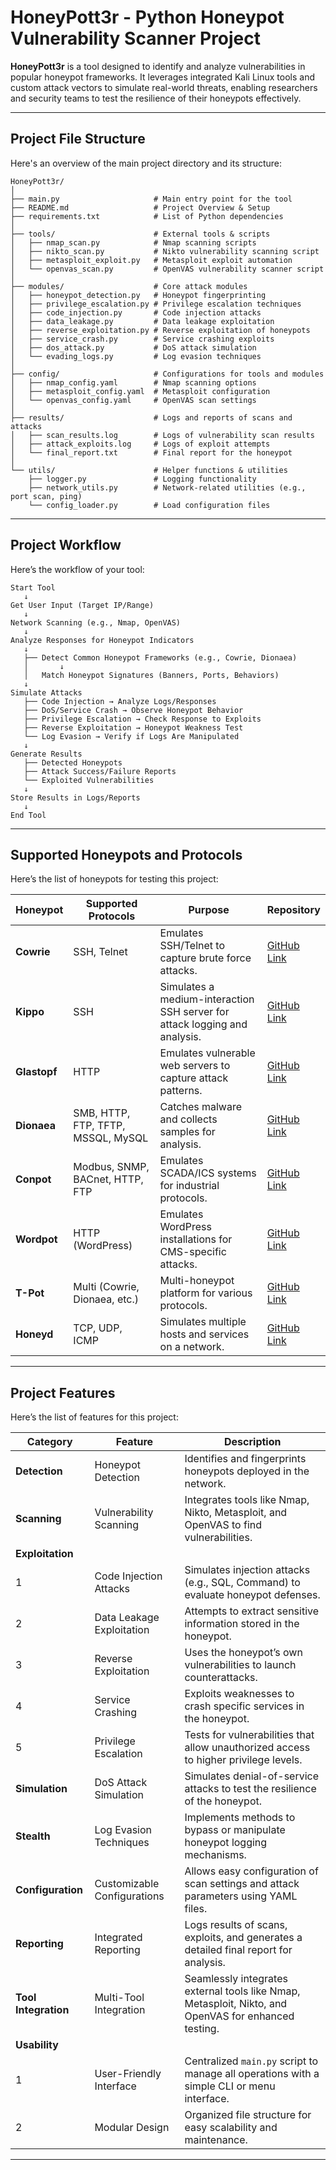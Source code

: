 # HoneyPott3r - Python Honeypot Vulnerability Scanner Project
**HoneyPott3r** is a tool designed to identify and analyze vulnerabilities in popular honeypot frameworks. It leverages integrated Kali Linux tools and custom attack vectors to simulate real-world threats, enabling researchers and security teams to test the resilience of their honeypots effectively.

---

## Project File Structure
Here's an overview of the main project directory and its structure:
```
HoneyPott3r/
│
├── main.py                     # Main entry point for the tool
├── README.md                   # Project Overview & Setup
├── requirements.txt            # List of Python dependencies
│
├── tools/                      # External tools & scripts
│   ├── nmap_scan.py            # Nmap scanning scripts
│   ├── nikto_scan.py           # Nikto vulnerability scanning script
│   ├── metasploit_exploit.py   # Metasploit exploit automation
│   └── openvas_scan.py         # OpenVAS vulnerability scanner script
│
├── modules/                    # Core attack modules
│   ├── honeypot_detection.py   # Honeypot fingerprinting
│   ├── privilege_escalation.py # Privilege escalation techniques
│   ├── code_injection.py       # Code injection attacks
│   ├── data_leakage.py         # Data leakage exploitation
│   ├── reverse_exploitation.py # Reverse exploitation of honeypots
│   ├── service_crash.py        # Service crashing exploits
│   ├── dos_attack.py           # DoS attack simulation
│   └── evading_logs.py         # Log evasion techniques
│
├── config/                     # Configurations for tools and modules
│   ├── nmap_config.yaml        # Nmap scanning options
│   ├── metasploit_config.yaml  # Metasploit configuration
│   └── openvas_config.yaml     # OpenVAS scan settings
│
├── results/                    # Logs and reports of scans and attacks
│   ├── scan_results.log        # Logs of vulnerability scan results
│   ├── attack_exploits.log     # Logs of exploit attempts
│   └── final_report.txt        # Final report for the honeypot
│
└── utils/                      # Helper functions & utilities
    ├── logger.py               # Logging functionality
    ├── network_utils.py        # Network-related utilities (e.g., port scan, ping)
    └── config_loader.py        # Load configuration files
```
---

## Project Workflow
Here’s the workflow of your tool:
```
Start Tool
   ↓
Get User Input (Target IP/Range)
   ↓
Network Scanning (e.g., Nmap, OpenVAS)
   ↓
Analyze Responses for Honeypot Indicators
   ↓
   ├── Detect Common Honeypot Frameworks (e.g., Cowrie, Dionaea)
   │       ↓
   │   Match Honeypot Signatures (Banners, Ports, Behaviors)
   ↓
Simulate Attacks
   ├── Code Injection → Analyze Logs/Responses
   ├── DoS/Service Crash → Observe Honeypot Behavior
   ├── Privilege Escalation → Check Response to Exploits
   ├── Reverse Exploitation → Honeypot Weakness Test
   └── Log Evasion → Verify if Logs Are Manipulated
   ↓
Generate Results
   ├── Detected Honeypots
   ├── Attack Success/Failure Reports
   └── Exploited Vulnerabilities
   ↓
Store Results in Logs/Reports
   ↓
End Tool
```
---

## Supported Honeypots and Protocols
Here’s the list of honeypots for testing this project:

| **Honeypot**  | **Supported Protocols**            | **Purpose**                                                                | **Repository**                                            |
|---------------|------------------------------------|----------------------------------------------------------------------------|-----------------------------------------------------------|
| **Cowrie**    | SSH, Telnet                        | Emulates SSH/Telnet to capture brute force attacks.                        | [GitHub Link](https://github.com/cowrie/cowrie)           |
| **Kippo**     | SSH                                | Simulates a medium-interaction SSH server for attack logging and analysis. | [GitHub Link](https://github.com/desaster/kippo)          |
| **Glastopf**  | HTTP                               | Emulates vulnerable web servers to capture attack patterns.                | [GitHub Link](https://github.com/mushorg/glastopf)        |
| **Dionaea**   | SMB, HTTP, FTP, TFTP, MSSQL, MySQL | Catches malware and collects samples for analysis.                         | [GitHub Link](https://github.com/DinoTools/dionaea)       |
| **Conpot**    | Modbus, SNMP, BACnet, HTTP, FTP    | Emulates SCADA/ICS systems for industrial protocols.                       | [GitHub Link](https://github.com/mushorg/conpot)          |
| **Wordpot**   | HTTP (WordPress)                   | Emulates WordPress installations for CMS-specific attacks.                 | [GitHub Link](https://github.com/gbrindisi/wordpot)       |
| **T-Pot**     | Multi (Cowrie, Dionaea, etc.)      | Multi-honeypot platform for various protocols.                             | [GitHub Link](https://github.com/telekom-security/tpotce) |
| **Honeyd**    | TCP, UDP, ICMP                     | Simulates multiple hosts and services on a network.                        | [GitHub Link](https://github.com/DataSoft/Honeyd)         |

---

## Project Features
Here’s the list of features for this project:

| **Category**              | **Feature**                     | **Description**                                                                                     |
|---------------------------|---------------------------------|-----------------------------------------------------------------------------------------------------|
| **Detection**             | Honeypot Detection              | Identifies and fingerprints honeypots deployed in the network.                                      |
| **Scanning**              | Vulnerability Scanning          | Integrates tools like Nmap, Nikto, Metasploit, and OpenVAS to find vulnerabilities.                 |
| **Exploitation**          |                                 |                                                                                                     |
|   1                       | Code Injection Attacks          | Simulates injection attacks (e.g., SQL, Command) to evaluate honeypot defenses.                     |
|   2                       | Data Leakage Exploitation       | Attempts to extract sensitive information stored in the honeypot.                                   |
|   3                       | Reverse Exploitation            | Uses the honeypot’s own vulnerabilities to launch counterattacks.                                   |
|   4                       | Service Crashing                | Exploits weaknesses to crash specific services in the honeypot.                                     |
|   5                       | Privilege Escalation            | Tests for vulnerabilities that allow unauthorized access to higher privilege levels.                |
| **Simulation**            | DoS Attack Simulation           | Simulates denial-of-service attacks to test the resilience of the honeypot.                         |
| **Stealth**               | Log Evasion Techniques          | Implements methods to bypass or manipulate honeypot logging mechanisms.                             |
| **Configuration**         | Customizable Configurations     | Allows easy configuration of scan settings and attack parameters using YAML files.                  |
| **Reporting**             | Integrated Reporting            | Logs results of scans, exploits, and generates a detailed final report for analysis.                |
| **Tool Integration**      | Multi-Tool Integration          | Seamlessly integrates external tools like Nmap, Metasploit, Nikto, and OpenVAS for enhanced testing.|
| **Usability**             |                                 |                                                                                                     |
|   1                       | User-Friendly Interface         | Centralized `main.py` script to manage all operations with a simple CLI or menu interface.          |
|   2                       | Modular Design                  | Organized file structure for easy scalability and maintenance.                                      |

---
